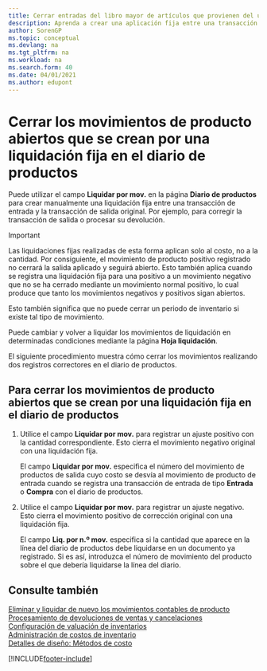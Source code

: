 ```yaml
---
title: Cerrar entradas del libro mayor de artículos que provienen del uso de una aplicación fija
description: Aprenda a crear una aplicación fija entre una transacción de entrada y la transacción de salida original en el diario de productos.
author: SorenGP
ms.topic: conceptual
ms.devlang: na
ms.tgt_pltfrm: na
ms.workload: na
ms.search.form: 40
ms.date: 04/01/2021
ms.author: edupont
---
```

# Cerrar los movimientos de producto abiertos que se crean por una liquidación fija en el diario de productos

Puede utilizar el campo **Liquidar por mov.** en la página **Diario de productos** para crear manualmente una liquidación fija entre una transacción de entrada y la transacción de salida original. Por ejemplo, para corregir la transacción de salida o procesar su devolución.  

> [!IMPORTANT]  
> Las liquidaciones fijas realizadas de esta forma aplican solo al costo, no a la cantidad. Por consiguiente, el movimiento de producto positivo registrado no cerrará la salida aplicado y seguirá abierto. Esto también aplica cuando se registra una liquidación fija para una positivo a un movimiento negativo que no se ha cerrado mediante un movimiento normal positivo, lo cual produce que tanto los movimientos negativos y positivos sigan abiertos.  
>
> Esto también significa que no puede cerrar un periodo de inventario si existe tal tipo de movimiento.  

Puede cambiar y volver a liquidar los movimientos de liquidación en determinadas condiciones mediante la página **Hoja liquidación**.  

El siguiente procedimiento muestra cómo cerrar los movimientos realizando dos registros correctores en el diario de productos.  

## Para cerrar los movimientos de producto abiertos que se crean por una liquidación fija en el diario de productos  

1. Utilice el campo **Liquidar por mov.** para registrar un ajuste positivo con la cantidad correspondiente. Esto cierra el movimiento negativo original con una liquidación fija.  

    El campo **Liquidar por mov.** especifica el número del movimiento de productos de salida cuyo costo se desvía al movimiento de producto de entrada cuando se registra una transacción de entrada de tipo **Entrada** o **Compra** con el diario de productos.  
2. Utilice el campo **Liquidar por mov.** para registrar un ajuste negativo. Esto cierra el movimiento positivo de corrección original con una liquidación fija.  

    El campo **Liq. por n.º mov.** especifica si la cantidad que aparece en la línea del diario de productos debe liquidarse en un documento ya registrado. Si es así, introduzca el número de movimiento del producto sobre el que debería liquidarse la línea del diario.

## Consulte también

[Eliminar y liquidar de nuevo los movimientos contables de producto](finance-how-to-remove-and-reapply-item-entries.md)  
[Procesamiento de devoluciones de ventas y cancelaciones](sales-how-process-sales-returns-cancellations.md)  
[Configuración de valuación de inventarios](finance-set-up-inventory-valuation-and-costing.md)  
[Administración de costos de inventario](finance-manage-inventory-costs.md)  
[Detalles de diseño: Métodos de costo](design-details-costing-methods.md)


[!INCLUDE[footer-include](includes/footer-banner.md)]